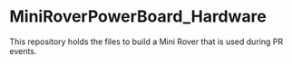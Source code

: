 # MiniRoverPowerBoard_Hardware
This repository holds the files to build a Mini Rover that is used during PR events.
